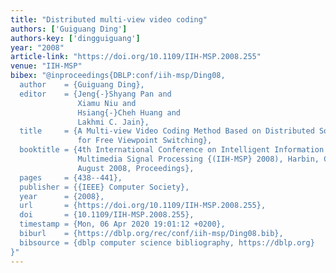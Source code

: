 ```yaml
---
title: "Distributed multi-view video coding"
authors: ['Guiguang Ding']
authors-key: ['dingguiguang']
year: "2008"
article-link: "https://doi.org/10.1109/IIH-MSP.2008.255"
venue: "IIH-MSP"
bibex: "@inproceedings{DBLP:conf/iih-msp/Ding08,
  author    = {Guiguang Ding},
  editor    = {Jeng{-}Shyang Pan and
               Xiamu Niu and
               Hsiang{-}Cheh Huang and
               Lakhmi C. Jain},
  title     = {A Multi-view Video Coding Method Based on Distributed Source Coding
               for Free Viewpoint Switching},
  booktitle = {4th International Conference on Intelligent Information Hiding and
               Multimedia Signal Processing {(IIH-MSP} 2008), Harbin, China, 15-17
               August 2008, Proceedings},
  pages     = {438--441},
  publisher = {{IEEE} Computer Society},
  year      = {2008},
  url       = {https://doi.org/10.1109/IIH-MSP.2008.255},
  doi       = {10.1109/IIH-MSP.2008.255},
  timestamp = {Mon, 06 Apr 2020 19:01:12 +0200},
  biburl    = {https://dblp.org/rec/conf/iih-msp/Ding08.bib},
  bibsource = {dblp computer science bibliography, https://dblp.org}
}"
---
```


